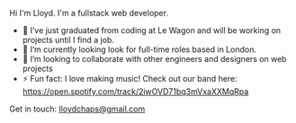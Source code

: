 
Hi I'm Lloyd. I'm a fullstack web developer.

- 🌱 I’ve just graduated from coding at Le Wagon and will be working on projects until I find a job.
- 🔭 I’m currently looking look for full-time roles based in London.
- 👯 I’m looking to collaborate with other engineers and designers on web projects
- ⚡ Fun fact: I love making music! Check out our band here: https://open.spotify.com/track/2iwOVD71bq3mVxaXXMqRpa

Get in touch: lloydchaps@gmail.com
